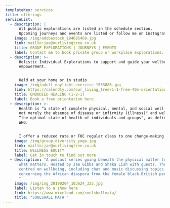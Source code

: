 ```yaml
---
templateKey: services
title: offerings
serviceList:
  - description: |
      All public explorations are listed in the schedule section. 
      Upcoming journeys and events are listed or follow me on Instagram.
    image: /img/adobestock_194685469.jpg
    link: mailto:jae@ourlivingtree.co.uk
    title: GROUP EXPLORATIONS | JOURNEYS | EVENTS
    label: Contact me to book private group or workplace explorations.
  - description: >-
      Holistic Individual Explorations to support and guide your wellbeing and
      empowerment.


      Held at your home or in studio
    image: /img/adult-daylight-exercise-1533886.jpg
    link: https://calendly.com/our_living_tree/1-1-free-40m-orientation
    title: EMBODIED HEALING (1-2-1)
    label: Book a free orientation here
  - description: >-
      Health is “a state of complete physical, mental, and social well-being and
      not merely the absence of disease or infirmity (illness)" and wellness is
      “the optimal state of health of individuals and groups", as defined by
      WHO.


      I offer a reduced rate or FOC regular class to one change-making group or charitable organisation for their service users and staff. 
    image: /img/group_diversity_yoga.jpg
    link: mailto:jae@ourlivingtree.co.uk
    title: WELLNESS EQUITY
    label: Get in touch to find out more
  - description: "A podcast series going beneath the physical matter to the soul of
      what matters. Hosted by Jae Gibbs and Shaka Lish with guests. The show is
      centred on wellbeing, including chat and music discussing topics
      concerning the African diaspora from the female black British perspective.
      "
    image: /img/img_20190204_103624_325.jpg
    label: Listen to a show here
    link: https://www.mixcloud.com/soulshallmata/
    title: "SOULSHALL MATA "
---
```

